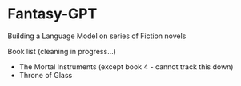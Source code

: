 # Fantasy-GPT
Building a Language Model on series of Fiction novels

Book list (cleaning in progress...)
- The Mortal Instruments (except book 4 - cannot track this down)
- Throne of Glass
